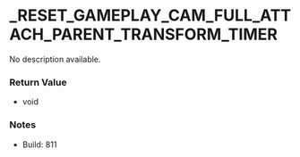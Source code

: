 # _RESET_GAMEPLAY_CAM_FULL_ATTACH_PARENT_TRANSFORM_TIMER

No description available.

### Return Value
* void

### Notes
* Build: 811

